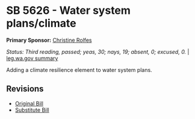 # SB 5626 - Water system plans/climate
**Primary Sponsor:** [Christine Rolfes](/person/leg/christine.rolfes.md)

*Status: Third reading, passed; yeas, 30; nays, 19; absent, 0; excused, 0.* | [leg.wa.gov summary](https://app.leg.wa.gov/billsummary?BillNumber=5626&Year=2021)

Adding a climate resilience element to water system plans.

## Revisions
* [Original Bill](1/)
* [Substitute Bill](S/)